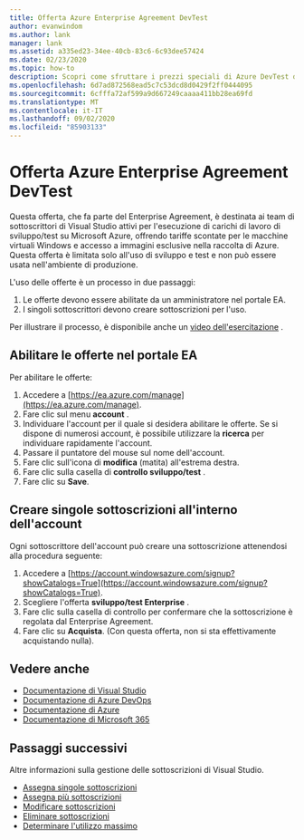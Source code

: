 ```yaml
---
title: Offerta Azure Enterprise Agreement DevTest
author: evanwindom
ms.author: lank
manager: lank
ms.assetid: a335ed23-34ee-40cb-83c6-6c93dee57424
ms.date: 02/23/2020
ms.topic: how-to
description: Scopri come sfruttare i prezzi speciali di Azure DevTest disponibili per i clienti con contratti Enterprise
ms.openlocfilehash: 6d7ad872568ead5c7c53dcd8d0429f2ff0444095
ms.sourcegitcommit: 6cfffa72af599a9d667249caaaa411bb28ea69fd
ms.translationtype: MT
ms.contentlocale: it-IT
ms.lasthandoff: 09/02/2020
ms.locfileid: "85903133"
---
```

# <a name="azure-enterprise-agreement-devtest-offer"></a>Offerta Azure Enterprise Agreement DevTest

Questa offerta, che fa parte del Enterprise Agreement, è destinata ai team di sottoscrittori di Visual Studio attivi per l'esecuzione di carichi di lavoro di sviluppo/test su Microsoft Azure, offrendo tariffe scontate per le macchine virtuali Windows e accesso a immagini esclusive nella raccolta di Azure. Questa offerta è limitata solo all'uso di sviluppo e test e non può essere usata nell'ambiente di produzione.  

L'uso delle offerte è un processo in due passaggi:
1. Le offerte devono essere abilitate da un amministratore nel portale EA.
2. I singoli sottoscrittori devono creare sottoscrizioni per l'uso. 

Per illustrare il processo, è disponibile anche un [video dell'esercitazione](https://channel9.msdn.com/blogs/EA.Azure.com/Enabling-and-Creating-EA-DevTest-Subscriptions-through-the-EA-Portal) .  

## <a name="enable-offers-in-the-ea-portal"></a>Abilitare le offerte nel portale EA
Per abilitare le offerte:
1. Accedere a [https://ea.azure.com/manage](https://ea.azure.com/manage).
0. Fare clic sul menu **account** .
0. Individuare l'account per il quale si desidera abilitare le offerte.  Se si dispone di numerosi account, è possibile utilizzare la **ricerca** per individuare rapidamente l'account. 
0. Passare il puntatore del mouse sul nome dell'account. 
0. Fare clic sull'icona di **modifica** (matita) all'estrema destra. 
0. Fare clic sulla casella di **controllo sviluppo/test** .
0. Fare clic su **Save**.

## <a name="create-individual-subscriptions-within-the-account"></a>Creare singole sottoscrizioni all'interno dell'account
Ogni sottoscrittore dell'account può creare una sottoscrizione attenendosi alla procedura seguente:
1. Accedere a [https://account.windowsazure.com/signup?showCatalogs=True](https://account.windowsazure.com/signup?showCatalogs=True).
0. Scegliere l'offerta **sviluppo/test Enterprise** .
0. Fare clic sulla casella di controllo per confermare che la sottoscrizione è regolata dal Enterprise Agreement. 
0. Fare clic su **Acquista**.  (Con questa offerta, non si sta effettivamente acquistando nulla).

## <a name="see-also"></a>Vedere anche
- [Documentazione di Visual Studio](https://docs.microsoft.com/visualstudio/)
- [Documentazione di Azure DevOps](https://docs.microsoft.com/azure/devops/)
- [Documentazione di Azure](https://docs.microsoft.com/azure/)
- [Documentazione di Microsoft 365](https://docs.microsoft.com/microsoft-365/)

## <a name="next-steps"></a>Passaggi successivi
Altre informazioni sulla gestione delle sottoscrizioni di Visual Studio.
- [Assegna singole sottoscrizioni](assign-license.md)
- [Assegna più sottoscrizioni](assign-license-bulk.md)
- [Modificare sottoscrizioni](edit-license.md)
- [Eliminare sottoscrizioni](delete-license.md)
- [Determinare l'utilizzo massimo](maximum-usage.md)




